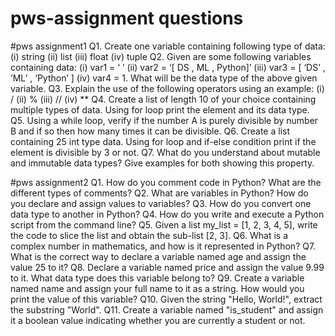# pws-assignment questions
#pws assignment1
Q1. Create one variable containing following type of data:
    (i) string
     (ii) list
     (iii) float
     (iv) tuple
Q2. Given are some following variables containing data:
    (i) var1 = ‘ ‘
    (ii) var2 = ‘[ DS , ML , Python]’
    (iii) var3 = [ ‘DS’ , ’ML’ , ‘Python’ ]
    (iv) var4 = 1.
What will be the data type of the above given variable.
Q3. Explain the use of the following operators using an example:
        (i) /
        (ii) %
        (iii) //
        (iv) **
Q4. Create a list of length 10 of your choice containing multiple types of data. Using for loop print the
element and its data type.
Q5. Using a while loop, verify if the number A is purely divisible by number B and if so then how many
times it can be divisible.
Q6. Create a list containing 25 int type data. Using for loop and if-else condition print if the element is
divisible by 3 or not.
Q7. What do you understand about mutable and immutable data types? Give examples for both showing
this property.

#pws assignment2
Q1. How do you comment code in Python? What are the different types of comments?
Q2. What are variables in Python? How do you declare and assign values to variables?
Q3. How do you convert one data type to another in Python?
Q4. How do you write and execute a Python script from the command line?
Q5. Given a list my_list = [1, 2, 3, 4, 5], write the code to slice the list and obtain the sub-list [2, 3].
Q6. What is a complex number in mathematics, and how is it represented in Python?
Q7. What is the correct way to declare a variable named age and assign the value 25 to it?
Q8. Declare a variable named price and assign the value 9.99 to it. What data type does this variable
belong to?
Q9. Create a variable named name and assign your full name to it as a string. How would you print the
value of this variable?
Q10. Given the string "Hello, World!", extract the substring "World".
Q11. Create a variable named "is_student" and assign it a boolean value indicating whether you are
currently a student or not.
